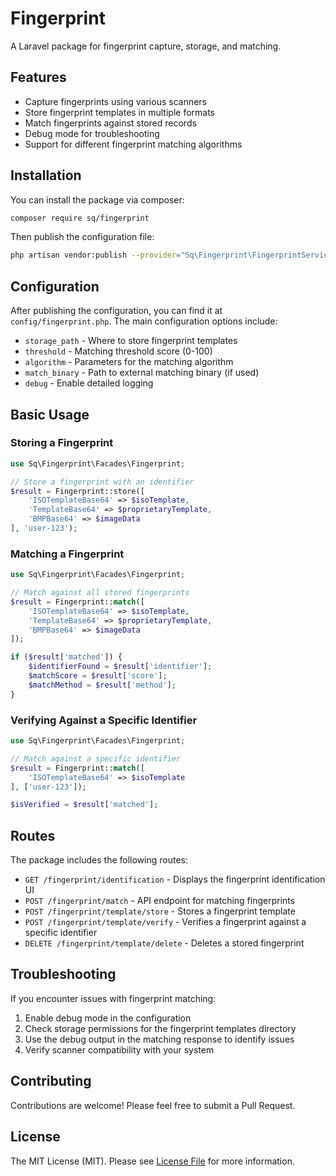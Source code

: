 # Fingerprint

A Laravel package for fingerprint capture, storage, and matching.

## Features

- Capture fingerprints using various scanners
- Store fingerprint templates in multiple formats
- Match fingerprints against stored records
- Debug mode for troubleshooting
- Support for different fingerprint matching algorithms

## Installation

You can install the package via composer:

```bash
composer require sq/fingerprint
```

Then publish the configuration file:

```bash
php artisan vendor:publish --provider="Sq\Fingerprint\FingerprintServiceProvider" --tag="fingerprint-config"
```

## Configuration

After publishing the configuration, you can find it at `config/fingerprint.php`. The main configuration options include:

- `storage_path` - Where to store fingerprint templates
- `threshold` - Matching threshold score (0-100)
- `algorithm` - Parameters for the matching algorithm
- `match_binary` - Path to external matching binary (if used)
- `debug` - Enable detailed logging

## Basic Usage

### Storing a Fingerprint

```php
use Sq\Fingerprint\Facades\Fingerprint;

// Store a fingerprint with an identifier
$result = Fingerprint::store([
    'ISOTemplateBase64' => $isoTemplate,
    'TemplateBase64' => $proprietaryTemplate,
    'BMPBase64' => $imageData
], 'user-123');
```

### Matching a Fingerprint

```php
use Sq\Fingerprint\Facades\Fingerprint;

// Match against all stored fingerprints
$result = Fingerprint::match([
    'ISOTemplateBase64' => $isoTemplate,
    'TemplateBase64' => $proprietaryTemplate,
    'BMPBase64' => $imageData
]);

if ($result['matched']) {
    $identifierFound = $result['identifier'];
    $matchScore = $result['score'];
    $matchMethod = $result['method'];
}
```

### Verifying Against a Specific Identifier

```php
use Sq\Fingerprint\Facades\Fingerprint;

// Match against a specific identifier
$result = Fingerprint::match([
    'ISOTemplateBase64' => $isoTemplate
], ['user-123']);

$isVerified = $result['matched'];
```

## Routes

The package includes the following routes:

- `GET /fingerprint/identification` - Displays the fingerprint identification UI
- `POST /fingerprint/match` - API endpoint for matching fingerprints
- `POST /fingerprint/template/store` - Stores a fingerprint template
- `POST /fingerprint/template/verify` - Verifies a fingerprint against a specific identifier
- `DELETE /fingerprint/template/delete` - Deletes a stored fingerprint

## Troubleshooting

If you encounter issues with fingerprint matching:

1. Enable debug mode in the configuration
2. Check storage permissions for the fingerprint templates directory
3. Use the debug output in the matching response to identify issues
4. Verify scanner compatibility with your system

## Contributing

Contributions are welcome! Please feel free to submit a Pull Request.

## License

The MIT License (MIT). Please see [License File](LICENSE.md) for more information. 
